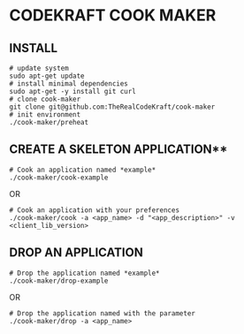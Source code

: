 # CODEKRAFT COOK MAKER

## INSTALL

    # update system
    sudo apt-get update
    # install minimal dependencies
    sudo apt-get -y install git curl
    # clone cook-maker
    git clone git@github.com:TheRealCodeKraft/cook-maker
    # init environment
    ./cook-maker/preheat

## CREATE A SKELETON APPLICATION**
    
    # Cook an application named *example*
    ./cook-maker/cook-example
OR

    # Cook an application with your preferences
    ./cook-maker/cook -a <app_name> -d "<app_description>" -v <client_lib_version>

## DROP AN APPLICATION

    # Drop the application named *example*
    ./cook-maker/drop-example
OR

    # Drop the application named with the parameter
    ./cook-maker/drop -a <app_name>
